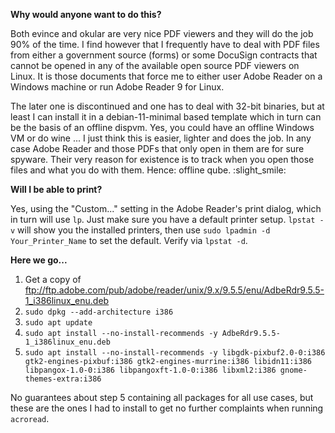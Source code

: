 **Why would anyone want to do this?**

Both evince and okular are very nice PDF viewers and they will do the job 90% of the time. I find however that I frequently have to deal with PDF files from either a government source (forms) or some DocuSign contracts that cannot be opened in any of the available open source PDF viewers on Linux. It is those documents that force me to either user Adobe Reader on a Windows machine or run Adobe Reader 9 for Linux.

The later one is discontinued and one has to deal with 32-bit binaries, but at least I can install it in a debian-11-minimal based template which in turn can be the basis of an offline dispvm. Yes, you could have an offline Windows VM or do wine ... I just think this is easier, lighter and does the job. In any case Adobe Reader and those PDFs that only open in them are for sure spyware. Their very reason for existence is to track when you open those files and what you do with them. Hence: offline qube. :slight_smile: 

**Will I be able to print?**

Yes, using the "Custom..." setting in the Adobe Reader's print dialog, which in turn will use `lp`. Just make sure you have a default printer setup. `lpstat -v` will show you the installed printers, then use `sudo lpadmin -d Your_Printer_Name` to set the default. Verify via `lpstat -d`.

**Here we go...**

1. Get a copy of ftp://ftp.adobe.com/pub/adobe/reader/unix/9.x/9.5.5/enu/AdbeRdr9.5.5-1_i386linux_enu.deb
2. `sudo dpkg --add-architecture i386`
3. `sudo apt update`
4. `sudo apt install --no-install-recommends -y AdbeRdr9.5.5-1_i386linux_enu.deb`
5. `sudo apt install --no-install-recommends -y libgdk-pixbuf2.0-0:i386 gtk2-engines-pixbuf:i386 gtk2-engines-murrine:i386 libidn11:i386 libpangox-1.0-0:i386 libpangoxft-1.0-0:i386 libxml2:i386 gnome-themes-extra:i386`

No guarantees about step 5 containing all packages for all use cases, but these are the ones I had to install to get no further complaints when running `acroread`.